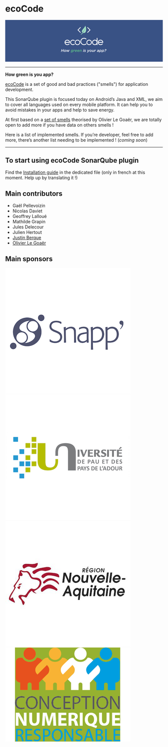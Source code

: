 # ecoCode

![Logo](docs/logo.png)

----
**How green is you app?**

[ecoCode](https://github.com/cnumr/ecoCode) is a set of good and bad practices ("smells") for application development. 

This SonarQube plugin is focused today on Android’s Java and XML, we aim to cover all languages used on every mobile platform. It can help you to avoid mistakes in your apps and help to save energy.

At first based on a [set of smells](https://olegoaer.perso.univ-pau.fr/android-energy-smells/) theorised by Olivier Le Goaër, we are totally open to add more if you have data on others smells !

Here is a list of implemented smells. If you’re developer, feel free to add more, there’s another list needing to be implemented ! (*coming soon*)

----
## To start using ecoCode SonarQube plugin

Find the [Installation guide](INSTALL.md) in the dedicated file (only in french at this moment. Help up by translating it !) 

## Main contributors
- Gaël Pellevoizin 
- Nicolas Daviet
- Geoffrey Lalloué
- Mathilde Grapin
- Jules Delecour
- Julien Hertout
- [Justin Berque](https://www.linkedin.com/in/justin-berque-444412140)
- [Olivier Le Goaër](https://olegoaer.perso.univ-pau.fr)


## Main sponsors
[![Snapp’](docs/logoSnapp.png)](https://www.snapp.fr)
[![Université de Pau](docs/logoUnivPau.png)](https://www.univ-pau.fr/)
[![Région Nouvelle-Aquitaine](docs/logoNA.jpg)](https://www.nouvelle-aquitaine.fr)
[![Collectif Conception Numérique Responsable](docs/logoCCNR.png)](https://collectif.greenit.fr)